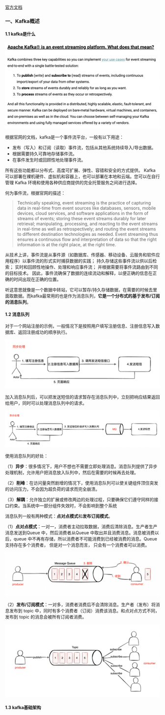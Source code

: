 [官方文档](https://kafka.apache.org/documentation/)

### 一、Kafka概述

#### 1.1 kafka是什么

![image-20220130204829505](Kafka学习笔记.assets/image-20220130204829505-3546911.png)

根据官网的文档，kafka是一个事件流平台，一般有以下用途：

- 发布（写入）和订阅（读取）事件流，包括从其他系统持续导入/导出数据。
- 根据需要持久可靠地存储事件流。
- 在事件发生时或回顾性地处理事件流。

所有这些功能都以分布式、高度可扩展、弹性、容错和安全的方式提供。 Kafka 可以部署在裸机硬件、虚拟机和容器上，也可以部署在本地和云端。您可以在自行管理 Kafka 环境和使用各种供应商提供的完全托管服务之间进行选择。

何为事件流，根据官网的描述：

> Technically speaking, event streaming is the practice of capturing data in real-time from event sources like databases, sensors, mobile devices, cloud services, and software applications in the form of streams of events; storing these event streams durably for later retrieval; manipulating, processing, and reacting to the event streams in real-time as well as retrospectively; and routing the event streams to different destination technologies as needed. Event streaming thus ensures a continuous flow and interpretation of data so that the right information is at the right place, at the right time.

从技术上讲，事件流是从事件源（如数据库、传感器、移动设备、云服务和软件应用程序）以事件流的形式实时捕获数据的实践； 持久存储这些事件流以供以后检索； 实时和回顾性地操作、处理和响应事件流； 并根据需要将事件流路由到不同的目标技术。 因此，事件流确保了数据的连续流动和解释，以便正确的信息在正确的时间出现在正确的位置。

听这意思就像是一个数据中转站，它可以暂存/持久存储数据，在需要的时候去里面取数据。而kafka最常用的也是作为消息队列，**它是一个分布式的基于发布/订阅的消息队列**。

#### 1.2 消息队列

对于一个网站注册的示例，一般情况下是按照用户填写注册信息、注册信息写入数据库、返回注册成功的顺序执行。

![image-20220131094444219](Kafka学习笔记.assets/image-20220131094444219-3593486.png)

加入消息队列后，可以把发送短信的请求暂存在消息队列中，立刻把响应结果返回给用户，同时可以处理消息队列中的请求。

![image-20220131095026203](Kafka学习笔记.assets/image-20220131095026203-3593827.png)

使用消息队列的好处：

（1）**异步**：很多情况下，用户不想也不需要立即处理消息。消息队列提供了异步处理机制，允许用户把消息放入队列中，然后在需要的时候再去处理。

（2）**削峰**：在访问量突然剧增的情况下，使用消息队列可以使关键组件顶住突发的访问压力，不会因为超负荷的请求而完全崩溃。

（3）**解耦**：允许独立的扩展或修改两边的处理过程，只要确保它们遵守同样的接口约束。当系统中一部分组件失效时，不会影响到整个系统

消息队列一般有两种模式：**点对点模式**和**发布订阅模式**。

（1）**点对点模式**：一对一，消费者主动拉取数据，消费后清除消息。生产者生产消息发送到Queue 中，然后消费者从Queue 中取出并且消费消息。消息被消费以后，queue 中不再有存储，所以消费者不可能消费到已经被消费的消息。Queue 支持存在多个消费者， 但是对一个消息而言， 只会有一个消费者可以消费。

![image-20220131215431123](Kafka学习笔记.assets/image-20220131215431123-3637272.png)

（2）**发布/订阅模式**：一对多，消费者消费后不会清除消息。生产者（发布）将消息发布到 topic 中，同时有多个消费者（订阅）消费该消息。和点对点方式不同，发布到 topic 的消息会被所有订阅者消费。

![image-20220131220038642](Kafka学习笔记.assets/image-20220131220038642-3637639.png)

#### 1.3 kafka基础架构

